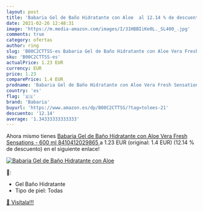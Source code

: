 ```yaml
---
layout: post
title: 'Babaria Gel de Baño Hidratante con Aloe  al 12.14 % de descuento'
date: 2021-02-26 12:48:31
image: 'https://m.media-amazon.com/images/I/31HBBIiKe0L._SL400_.jpg'
comments: true
category: ofertas
author: ring
slug: 'B00C2CTTSS-es Babaria Gel de Baño Hidratante con Aloe Vera Fresh...'
sku: 'B00C2CTTSS-es'
actualPrice: 1.23 EUR
currency: EUR
price: 1.23
comparePrice: 1.4 EUR
prodname: 'Babaria Gel de Baño Hidratante con Aloe Vera Fresh Sensations - 600 ml  8410412029865 '
country: 'es'
flag: '🇪🇸'
brand: 'Babaria'
buyurl: 'https://www.amazon.es/dp/B00C2CTTSS/?tag=tolees-21'
descuento: '12.14'
average: '1.34333333333333'
---
```


Ahora mismo tienes [Babaria Gel de Baño Hidratante con Aloe Vera Fresh Sensations - 600 ml  8410412029865 ](https://www.amazon.es/dp/B00C2CTTSS/?tag=tolees-21) a 1.23 EUR (original: 1.4 EUR) (12.14 %  de descuento) en el siguiente enlace!

[![Babaria Gel de Baño Hidratante con Aloe ](https://m.media-amazon.com/images/I/31HBBIiKe0L._SL400_.jpg)](https://www.amazon.es/dp/B00C2CTTSS/?tag=tolees-21)

🔎:

- Gel Baño Hidratante
- Tipo de piel: Todas

[🛒 Visítala!!!](https://www.amazon.es/dp/B00C2CTTSS/?tag=tolees-21)

